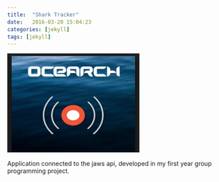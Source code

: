 ```yaml
---
title:  "Shark Tracker"
date:   2016-03-20 15:04:23
categories: [jekyll]
tags: [jekyll]
---
```


<html>
<body>
<a href="https://serena_chan@bitbucket.org/serena_chan/publicsharktracker.git"><img src="images/ocearch.png" alt="ocearch" style="width:304px;height:228px;"></a>
<p class ="exerpt">Application connected to the jaws api, developed in my first year group programming project.</p>
</body>
</html>

